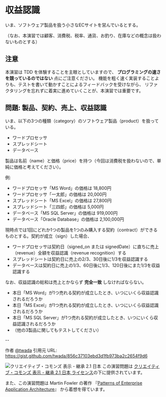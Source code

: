 # 収益認識

いま、ソフトウェア製品を扱う小さなECサイトを営んでいるとする。

（なお、本演習では顧客、消費税、税率、通貨、お釣り、在庫などの概念は扱わないものとする）


## 注意

本演習は TDD を体験することを主眼としていますので、 __プログラミングの速さを競っているのではない__ 点にご注意ください。
機能を粗く速く実装することよりも、テストを書いて動かすことによるフィードバックを受けながら、
リファクタリングを忘れずに着実に進めていくことが、本演習では重要です。


## 問題: 製品、契約、売上、収益認識

いま、以下の3つの種類（category）のソフトウェア製品（product）を扱っている。

- ワードプロセッサ
- スプレッドシート
- データベース

製品は名前（name）と価格（price）を持つ（今回は消費税を扱わないので、単純に価格と考えてください）。

例:

- ワードプロセッサ「MS Word」の価格は 18,800円
- ワードプロセッサ「一太郎」の価格は 20,000円
- スプレッドシート「MS Excel」の価格は 27,800円
- スプレッドシート「三四郎」の価格は 5,000円
- データベース「MS SQL Server」の価格は 919,000円
- データベース「Oracle Database」の価格は 2,100,000円

現時点では1回にどれか1つの製品を1つのみ購入する契約（contract）ができるものとする。契約が成立（sign）した場合、

- ワードプロセッサは契約日（signed_on または signedDate）に直ちに売上（revenue）全額を収益認識（revenue recognition）する
- スプレッドシートは契約日に売上の2/3、30日後に1/3を収益認識する
- データベースは契約日に売上の1/3、60日後に1/3、120日後にまた1/3を収益認識する

なお、収益認識の総和は売上とかならず __完全一致__ しなければならない。

- 本日「MS Word」が1つ売れる契約が成立したとき、いつにいくら収益認識されるだろうか
- 本日「MS Excel」が1つ売れる契約が成立したとき、いつにいくら収益認識されるだろうか
- 本日「MS SQL Server」が1つ売れる契約が成立したとき、いつにいくら収益認識されるだろうか
- （他の3製品に関してもテストしてください）


--

作者 [@twada](https://gist.github.com/twada)
引用元 URL: https://gist.github.com/twada/856c37103ebd3d1fb973ba2c2654f9d6


![クリエイティブ・コモンズ 表示 - 継承 2.1 日本](http://i.creativecommons.org/l/by-sa/2.1/jp/88x31.png)
この演習問題は [クリエイティブ・コモンズ 表示 - 継承 2.1 日本 ライセンス](http://creativecommons.org/licenses/by-sa/2.1/jp/)の下に提供されています。

また、この演習問題は Martin Fowler の著作 『[Patterns of Enterprise Application Architecture](https://www.amazon.co.jp/dp/0321127420)』 から着想を得ています。